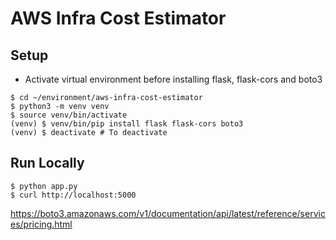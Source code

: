 # AWS Infra Cost Estimator

## Setup
- Activate virtual environment before installing flask, flask-cors and boto3
```
$ cd ~/environment/aws-infra-cost-estimator
$ python3 -m venv venv
$ source venv/bin/activate
(venv) $ venv/bin/pip install flask flask-cors boto3
(venv) $ deactivate # To deactivate
```

## Run Locally
```
$ python app.py
$ curl http://localhost:5000
```



https://boto3.amazonaws.com/v1/documentation/api/latest/reference/services/pricing.html